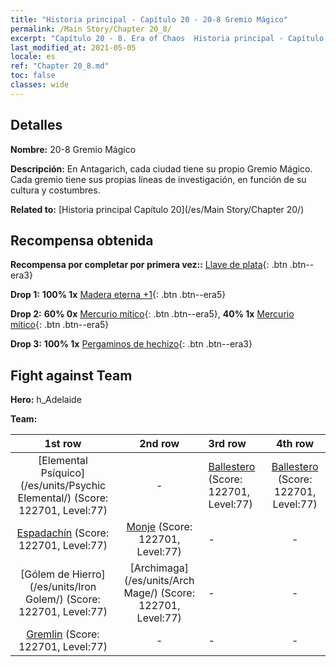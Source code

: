 ```yaml
---
title: "Historia principal - Capítulo 20 - 20-8 Gremio Mágico"
permalink: /Main Story/Chapter 20_8/
excerpt: "Capítulo 20 - 8. Era of Chaos  Historia principal - Capítulo 20_8. 20-8 Gremio Mágico"
last_modified_at: 2021-05-05
locale: es
ref: "Chapter 20_8.md"
toc: false
classes: wide
---
```


## Detalles

 **Nombre:** 20-8 Gremio Mágico

 **Descripción:** En Antagarich, cada ciudad tiene su propio Gremio Mágico. Cada gremio tiene sus propias líneas de investigación, en función de su cultura y costumbres.

 **Related to:** [Historia principal Capítulo 20](/es/Main Story/Chapter 20/)

## Recompensa obtenida

 **Recompensa por completar por primera vez::** [Llave de plata](/ItemsES/con_693/){: .btn .btn--era3}

 **Drop 1:** **100% 1x** [Madera eterna +1](/ItemsES/mat_69/){: .btn .btn--era5}

 **Drop 2:** **60% 0x** [Mercurio mítico](/ItemsES/mat_63/){: .btn .btn--era5}, **40% 1x** [Mercurio mítico](/ItemsES/mat_63/){: .btn .btn--era5}

 **Drop 3:** **100% 1x** [Pergaminos de hechizo](/ItemsES/con_694/){: .btn .btn--era3}


## Fight against Team
 **Hero:** h_Adelaide

 **Team:**


  | 1st row | 2nd row | 3rd row | 4th row |
  |:----:|:----:|:----|:----:|
  | [Elemental Psíquico](/es/units/Psychic Elemental/) (Score: 122701, Level:77)  | - | [Ballestero](/es/units/Marksman/) (Score: 122701, Level:77)  | [Ballestero](/es/units/Marksman/) (Score: 122701, Level:77)  |
  | [Espadachín](/es/units/Swordsman/) (Score: 122701, Level:77)  | [Monje](/es/units/Monk/) (Score: 122701, Level:77)  | - | - |
  | [Gólem de Hierro](/es/units/Iron Golem/) (Score: 122701, Level:77)  | [Archimaga](/es/units/Arch Mage/) (Score: 122701, Level:77)  | - | - |
  | [Gremlin](/es/units/Gremlin/) (Score: 122701, Level:77)  | - | - | - |


